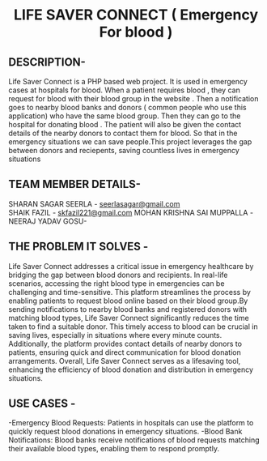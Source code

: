 <h1 align="center">
  LIFE SAVER CONNECT ( Emergency For blood )
</h1>


## DESCRIPTION-

Life Saver Connect is a PHP based web project. It is used in emergency cases at hospitals for blood. When a patient requires blood , they can request for blood with their blood group in the website . Then a notification goes to nearby blood banks and donors ( common people who use this application) who have the same blood group. Then they can go to the hospital for donating blood . The patient will also be given the contact details of the nearby donors to contact them for blood. So that in the emergency situations we can save people.This project leverages the gap between donors and reciepents, saving countless lives in emergency situations

## TEAM MEMBER DETAILS-
SHARAN SAGAR SEERLA - seerlasagar@gmail.com  
SHAIK FAZIL - skfazil221@gmail.com 
MOHAN KRISHNA SAI MUPPALLA -         
NEERAJ YADAV GOSU-

## THE PROBLEM IT SOLVES - 

Life Saver Connect addresses a critical issue in emergency healthcare by bridging the gap between blood donors and recipients. In real-life scenarios, accessing the right blood type in emergencies can be challenging and time-sensitive. This platform streamlines the process by enabling patients to request blood online based on their blood group.By sending notifications to nearby blood banks and registered donors with matching blood types, Life Saver Connect significantly reduces the time taken to find a suitable donor. This timely access to blood can be crucial in saving lives, especially in situations where every minute counts. Additionally, the platform provides contact details of nearby donors to patients, ensuring quick and direct communication for blood donation arrangements. Overall, Life Saver Connect serves as a lifesaving tool, enhancing the efficiency of blood donation and distribution in emergency situations.

## USE CASES -

-Emergency Blood Requests: Patients in hospitals can use the platform to quickly request blood donations in emergency situations.
-Blood Bank Notifications: Blood banks receive notifications of blood requests matching their available blood types, enabling them to respond promptly.


